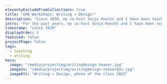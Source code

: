 ```yaml
---
eleventyExcludeFromCollections: true
title: "UdK Workshops: Writing = Design!"
description: "Since 2020, my co-host Sonja Knecht and I have been teaching the workshop “Writing = Design” at the Berlin Summer University of the Arts. With the students we explore writing as a design tool."
intro: "For the past years, my co-host Sonja Knecht and I have been teaching the workshop “Writing = Design” at the Berlin Summer University of the Arts. With the students we explore writing as a design tool."
timestamp: "since 2020"
displayOrder: 4
featured: false
projectPage: false
tags:
  - teaching
  - writing
hero:
  image: "/media/projectimg/writingdesign-teaser.jpg"
  image2x: "/media/projectimg/writingdesign-teaser@2x.jpg"
  imageAlt: "Writing = Design, photo of the class 2022"
---
```

